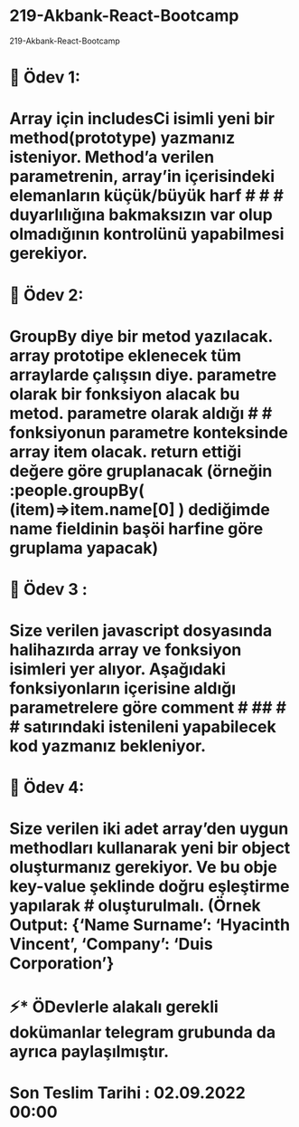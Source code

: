 # 219-Akbank-React-Bootcamp
219-Akbank-React-Bootcamp


# 🌱 Ödev 1: 
#     Array için includesCi isimli yeni bir method(prototype) yazmanız isteniyor. Method’a verilen parametrenin, array’in içerisindeki elemanların küçük/büyük harf #   # #     duyarlılığına bakmaksızın var olup olmadığının kontrolünü yapabilmesi gerekiyor.

# 🌱 Ödev 2:
#     GroupBy diye bir metod yazılacak. array prototipe eklenecek tüm arraylarde çalışsın diye. parametre olarak bir fonksiyon alacak bu metod. parametre olarak aldığı # #     fonksiyonun parametre konteksinde array item olacak. return ettiği değere göre gruplanacak (örneğin :people.groupBy( (item)=>item.name[0] ) dediğimde name fieldinin başöi harfine göre gruplama yapacak)

# 🌱 Ödev 3 :
#     Size verilen javascript dosyasında halihazırda array ve fonksiyon isimleri yer alıyor.  Aşağıdaki fonksiyonların içerisine aldığı parametrelere göre comment # ## # #     satırındaki istenileni yapabilecek kod yazmanız bekleniyor. 

# 🌱 Ödev 4:
#     Size verilen iki adet array’den uygun methodları kullanarak yeni bir object oluşturmanız gerekiyor. Ve bu obje key-value şeklinde doğru eşleştirme yapılarak         #     oluşturulmalı. (Örnek Output: {‘Name Surname’: ‘Hyacinth Vincent’, ‘Company’: ‘Duis Corporation’} 

# ⚡* ÖDevlerle alakalı gerekli dokümanlar telegram grubunda da ayrıca paylaşılmıştır.

# Son Teslim Tarihi : 02.09.2022 00:00
